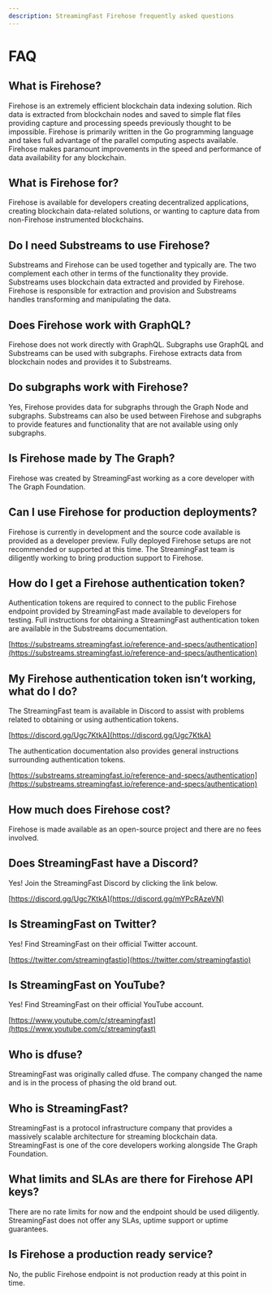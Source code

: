```yaml
---
description: StreamingFast Firehose frequently asked questions
---
```


# FAQ

## **What is Firehose?**

Firehose is an extremely efficient blockchain data indexing solution. Rich data is extracted from blockchain nodes and saved to simple flat files providing capture and processing speeds previously thought to be impossible. Firehose is primarily written in the Go programming language and takes full advantage of the parallel computing aspects available. Firehose makes paramount improvements in the speed and performance of data availability for any blockchain.

## **What is Firehose for?**

Firehose is available for developers creating decentralized applications, creating blockchain data-related solutions, or wanting to capture data from non-Firehose instrumented blockchains.

## **Do I need Substreams to use Firehose?**

Substreams and Firehose can be used together and typically are. The two complement each other in terms of the functionality they provide. Substreams uses blockchain data extracted and provided by Firehose. Firehose is responsible for extraction and provision and Substreams handles transforming and manipulating the data.

## **Does Firehose work with GraphQL?**

Firehose does not work directly with GraphQL. Subgraphs use GraphQL and Substreams can be used with subgraphs. Firehose extracts data from blockchain nodes and provides it to Substreams.

## **Do subgraphs work with Firehose?**

Yes, Firehose provides data for subgraphs through the Graph Node and subgraphs. Substreams can also be used between Firehose and subgraphs to provide features and functionality that are not available using only subgraphs.

## **Is Firehose made by The Graph?**

Firehose was created by StreamingFast working as a core developer with The Graph Foundation.

## **Can I use Firehose for production deployments?**

Firehose is currently in development and the source code available is provided as a developer preview. Fully deployed Firehose setups are not recommended or supported at this time. The StreamingFast team is diligently working to bring production support to Firehose.

## **How do I get a Firehose authentication token?**

Authentication tokens are required to connect to the public Firehose endpoint provided by StreamingFast made available to developers for testing. Full instructions for obtaining a StreamingFast authentication token are available in the Substreams documentation.

[https://substreams.streamingfast.io/reference-and-specs/authentication](https://substreams.streamingfast.io/reference-and-specs/authentication)

## **My Firehose authentication token isn’t working, what do I do?**

The StreamingFast team is available in Discord to assist with problems related to obtaining or using authentication tokens.

[https://discord.gg/Ugc7KtkA](https://discord.gg/Ugc7KtkA)

The authentication documentation also provides general instructions surrounding authentication tokens.

[https://substreams.streamingfast.io/reference-and-specs/authentication](https://substreams.streamingfast.io/reference-and-specs/authentication)

## **How much does Firehose cost?**

Firehose is made available as an open-source project and there are no fees involved.

## **Does StreamingFast have a Discord?**

Yes! Join the StreamingFast Discord by clicking the link below.

[https://discord.gg/Ugc7KtkA](https://discord.gg/mYPcRAzeVN)

## **Is StreamingFast on Twitter?**

Yes! Find StreamingFast on their official Twitter account.

[https://twitter.com/streamingfastio](https://twitter.com/streamingfastio)

## **Is StreamingFast on YouTube?**

Yes! Find StreamingFast on their official YouTube account.

[https://www.youtube.com/c/streamingfast](https://www.youtube.com/c/streamingfast)

## **Who is dfuse?**

StreamingFast was originally called dfuse. The company changed the name and is in the process of phasing the old brand out.

## **Who is StreamingFast?**

StreamingFast is a protocol infrastructure company that provides a massively scalable architecture for streaming blockchain data. StreamingFast is one of the core developers working alongside The Graph Foundation.

## What limits and SLAs are there for Firehose API keys?

There are no rate limits for now and the endpoint should be used diligently. StreamingFast does not offer any SLAs, uptime support or uptime guarantees.

## Is Firehose a production ready service?

No, the public Firehose endpoint is not production ready at this point in time.
